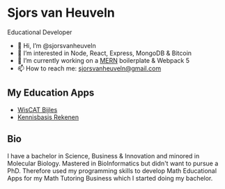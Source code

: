 # Sjors van Heuveln
Educational Developer

- 👋 Hi, I’m @sjorsvanheuveln
- 👀 I’m interested in Node, React, Express, MongoDB & Bitcoin
- 🌱 I’m currently working on a [MERN](https://github.com/sjorsvanheuveln/express-react-boilerplate) boilerplate  & Webpack 5
- 📫 How to reach me: sjorsvanheuveln@gmail.com

## My Education Apps
* [WisCAT Bijles](https://www.wiscatbijles.nl)
* [Kennisbasis Rekenen](http://kennisbasisrekenen.nl)

## Bio
I have a bachelor in Science, Business & Innovation and minored in Molecular Biology.
Mastered in BioInformatics but didn't want to pursue a PhD.
Therefore used my programming skills to develop Math Educational Apps for my Math Tutoring Business
which I started doing my bachelor.

